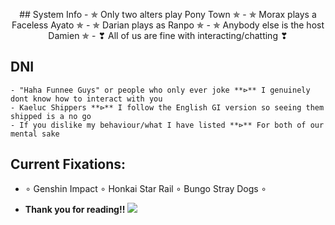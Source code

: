  <p align="center"> 
  ## System Info
- ✯ Only two alters play Pony Town ✯
- ✯ Morax plays a Faceless Ayato ✯
- ✯ Darian plays as Ranpo ✯
- ✯ Anybody else is the host Damien ✯
- ❣ All of us are fine with interacting/chatting ❣


   ## DNI
    - "Haha Funnee Guys" or people who only ever joke **⊳** I genuinely dont know how to interact with you
    - Kaeluc Shippers **⊳** I follow the English GI version so seeing them shipped is a no go
    - If you dislike my behaviour/what I have listed **⊳** For both of our mental sake


  ## Current Fixations:
  - ∘ Genshin Impact ∘ Honkai Star Rail ∘ Bungo Stray Dogs ∘
 
  - **Thank you for reading!!**
    <img src="https://c.tenor.com/ob71uYvN2bgAAAAC/tenor.gif" /> </p>
<!--
**OsmanthusWineDad/OsmanthusWineDad** is a ✨ _special_ ✨ repository because its `README.md` (this file) appears on your GitHub profile.

Here are some ideas to get you started:

- 🔭 I’m currently working on ...
- 🌱 I’m currently learning ...
- 👯 I’m looking to collaborate on ...
- 🤔 I’m looking for help with ...
- 💬 Ask me about ...
- 📫 How to reach me: ...
- 😄 Pronouns: ...
- ⚡ Fun fact: ...
-->
